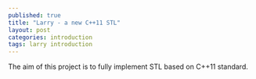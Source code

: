 ```yaml
---
published: true
title: "Larry - a new C++11 STL"
layout: post
categories: introduction
tags: larry introduction
---
```




The aim of this project is to fully implement STL based on C++11 standard.
